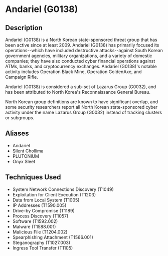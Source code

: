 # Andariel (G0138)

## Description
Andariel (G0138) is a North Korean state-sponsored threat group that has been active since at least 2009. Andariel (G0138) has primarily focused its operations--which have included destructive attacks--against South Korean government agencies, military organizations, and a variety of domestic companies; they have also conducted cyber financial operations against ATMs, banks, and cryptocurrency exchanges. Andariel (G0138)'s notable activity includes Operation Black Mine, Operation GoldenAxe, and Campaign Rifle.

Andariel (G0138) is considered a sub-set of Lazarus Group (G0032), and has been attributed to North Korea's Reconnaissance General Bureau.

North Korean group definitions are known to have significant overlap, and some security researchers report all North Korean state-sponsored cyber activity under the name Lazarus Group (G0032) instead of tracking clusters or subgroups.

## Aliases
- Andariel
- Silent Chollima
- PLUTONIUM
- Onyx Sleet

## Techniques Used
- System Network Connections Discovery (T1049)
- Exploitation for Client Execution (T1203)
- Data from Local System (T1005)
- IP Addresses (T1590.005)
- Drive-by Compromise (T1189)
- Process Discovery (T1057)
- Software (T1592.002)
- Malware (T1588.001)
- Malicious File (T1204.002)
- Spearphishing Attachment (T1566.001)
- Steganography (T1027.003)
- Ingress Tool Transfer (T1105)
